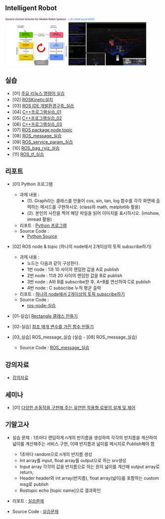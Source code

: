 ## Intelligent Robot
</img><img src="https://github.com/dmlim-cb/industrial-AI-master/blob/master/projects/%EC%A7%80%EB%8A%A5%EB%A1%9C%EB%B4%87-%EC%8B%A4%EC%A0%9C/Generic-RobotSystem.JPG" width="40%"></img>    <img src="https://github.com/dmlim-cb/industrial-AI-master/blob/master/projects/%EC%A7%80%EB%8A%A5%EB%A1%9C%EB%B4%87-%EC%8B%A4%EC%A0%9C/3d-lidar-modt-t.JPG" width="50%">

## 실습
- [01] [주요 리눅스 명령어 실습](https://github.com/dmlim-cb/industrial-AI-master/blob/master/projects/%EC%A7%80%EB%8A%A5%EB%A1%9C%EB%B4%87-%EC%8B%A4%EC%A0%9C/%EC%8B%A4%EC%8A%B5/(%EC%9E%84%EB%8F%99%EB%AF%BC)%20%EC%A3%BC%EC%9A%94%EB%A6%AC%EB%88%85%EC%8A%A4%EB%AA%85%EB%A0%B9%EC%96%B4%EC%8B%A4%EC%8A%B5.hwp)
- [02] [ROSKinetic설치](https://github.com/dmlim-cb/industrial-AI-master/blob/master/projects/%EC%A7%80%EB%8A%A5%EB%A1%9C%EB%B4%87-%EC%8B%A4%EC%A0%9C/%EC%8B%A4%EC%8A%B5/(%EC%9E%84%EB%8F%99%EB%AF%BC)%20ROSKinetic%EC%84%A4%EC%B9%98.hwp)
- [03] [ROS IDE 개발환경구축_실습](https://github.com/dmlim-cb/industrial-AI-master/blob/master/projects/%EC%A7%80%EB%8A%A5%EB%A1%9C%EB%B4%87-%EC%8B%A4%EC%A0%9C/%EC%8B%A4%EC%8A%B5/(%EC%9E%84%EB%8F%99%EB%AF%BC)%20ROS%20IDE%20%EA%B0%9C%EB%B0%9C%ED%99%98%EA%B2%BD%EA%B5%AC%EC%B6%95_%EC%8B%A4%EC%8A%B5.hwp)
- [04] [C++프로그램실습_01](https://github.com/dmlim-cb/industrial-AI-master/blob/master/projects/%EC%A7%80%EB%8A%A5%EB%A1%9C%EB%B4%87-%EC%8B%A4%EC%A0%9C/%EC%8B%A4%EC%8A%B5/(%EC%9E%84%EB%8F%99%EB%AF%BC)%20C%2B%2B%ED%94%84%EB%A1%9C%EA%B7%B8%EB%9E%A8%EC%8B%A4%EC%8A%B5_01.hwp)
- [05] [C++프로그램실습_02](https://github.com/dmlim-cb/industrial-AI-master/blob/master/projects/%EC%A7%80%EB%8A%A5%EB%A1%9C%EB%B4%87-%EC%8B%A4%EC%A0%9C/%EC%8B%A4%EC%8A%B5/(%EC%9E%84%EB%8F%99%EB%AF%BC)%20C%2B%2B%ED%94%84%EB%A1%9C%EA%B7%B8%EB%9E%A8%EC%8B%A4%EC%8A%B5_1103.hwp)
- [06] [C++프로그램실습_03](https://github.com/dmlim-cb/industrial-AI-master/blob/master/projects/%EC%A7%80%EB%8A%A5%EB%A1%9C%EB%B4%87-%EC%8B%A4%EC%A0%9C/%EC%8B%A4%EC%8A%B5/(%EC%9E%84%EB%8F%99%EB%AF%BC)%20C%2B%2B%ED%94%84%EB%A1%9C%EA%B7%B8%EB%9E%A8%EC%8B%A4%EC%8A%B5_1109.hwp)
- [07] [ROS package,node,topic](https://github.com/dmlim-cb/industrial-AI-master/blob/master/projects/%EC%A7%80%EB%8A%A5%EB%A1%9C%EB%B4%87-%EC%8B%A4%EC%A0%9C/%EC%8B%A4%EC%8A%B5/(%EC%9E%84%EB%8F%99%EB%AF%BC)ROS%20package%2Cnode%2Ctopic_1118.hwp)
- [08] [ROS_message_실습](https://github.com/dmlim-cb/industrial-AI-master/blob/master/projects/%EC%A7%80%EB%8A%A5%EB%A1%9C%EB%B4%87-%EC%8B%A4%EC%A0%9C/%EC%8B%A4%EC%8A%B5/(%EC%9E%84%EB%8F%99%EB%AF%BC)ROS_message_%EC%8B%A4%EC%8A%B5_20201124.hwp)
- [09] [ROS_service_param_실습](https://github.com/dmlim-cb/industrial-AI-master/blob/master/projects/%EC%A7%80%EB%8A%A5%EB%A1%9C%EB%B4%87-%EC%8B%A4%EC%A0%9C/%EC%8B%A4%EC%8A%B5/(%EC%9E%84%EB%8F%99%EB%AF%BC)ROS_service_param_%EC%8B%A4%EC%8A%B5_20201202.hwp)
- [10] [ROS_bag_rviz_실습](https://github.com/dmlim-cb/industrial-AI-master/blob/master/projects/%EC%A7%80%EB%8A%A5%EB%A1%9C%EB%B4%87-%EC%8B%A4%EC%A0%9C/%EC%8B%A4%EC%8A%B5/(%EC%9E%84%EB%8F%99%EB%AF%BC)ROS_bag_rviz_%EC%8B%A4%EC%8A%B5_20201209.hwp)
- [11] [ROS_tf_실습](https://github.com/dmlim-cb/industrial-AI-master/blob/master/projects/%EC%A7%80%EB%8A%A5%EB%A1%9C%EB%B4%87-%EC%8B%A4%EC%A0%9C/%EC%8B%A4%EC%8A%B5/(%EC%9E%84%EB%8F%99%EB%AF%BC)ROS_tf_%EC%8B%A4%EC%8A%B5_20201216.hwp)

## 리포트
- [01] Python 프로그램
  - 과제 내용 : 
    - (1). Graph라는 클래스를 만들어 cos, sin, tan, log 함수를 각각 화면에 출력하는 메서드를 구현하시오. 
         (class와 math, matplotlib 활용)
    - (2). 본인의 사진을 찍어 해당 파일을 읽어 이미지를 표시하시오. (imshow, imread 활용)
  - 리포트 : [Python 프로그램](https://github.com/dmlim-cb/industrial-AI-master/tree/master/projects/%EC%A7%80%EB%8A%A5%EB%A1%9C%EB%B4%87-%EC%8B%A4%EC%A0%9C/%EB%A6%AC%ED%8F%AC%ED%8A%B8/Python%20Program)
  - Source Code : 
    - [Python Source](https://github.com/dmlim-cb/industrial-AI-master/blob/master/programming/Python/pycode.py)     
- [02] ROS node & topic (하나의 node에서 2개이상의 토픽 subscribe하기)
  - 과제 내용 : 
    - 노드는 다음과 같이 구성한다.
    - 1번 node : 1과 10 사이의 랜덤한 값을 A로 publish
    - 2번 node : 11과 20 사이의 랜덤한 값을 B로 publish
    - 3번 node : A와 B를 subscribe한 후, A+B를 연산하여 C로 publish
    - 4번 node : C subscribe 누적 평균 출력
  - 리포트 : [하나의 node에서 2개이상의 토픽 subscribe하기](https://github.com/dmlim-cb/industrial-AI-master/blob/master/projects/%EC%A7%80%EB%8A%A5%EB%A1%9C%EB%B4%87-%EC%8B%A4%EC%A0%9C/%EB%A6%AC%ED%8F%AC%ED%8A%B8/(%EC%9E%84%EB%8F%99%EB%AF%BC)%ED%95%98%EB%82%98%EC%9D%98%20node%EC%97%90%EC%84%9C%202%EA%B0%9C%EC%9D%B4%EC%83%81%EC%9D%98%20%ED%86%A0%ED%94%BD%20subscribe%ED%95%98%EA%B8%B0%20REPORT_20201118.hwp)
  - Source Code :
    - [ros-node-실습](https://github.com/dmlim-cb/industrial-AI-master/tree/master/programming/CPP/ros-node-%EC%8B%A4%EC%8A%B5)
  
- [01-실습] [Rectangle 클래스 만들기](https://github.com/dmlim-cb/industrial-AI-master/blob/master/projects/%EC%A7%80%EB%8A%A5%EB%A1%9C%EB%B4%87-%EC%8B%A4%EC%A0%9C/%EB%A6%AC%ED%8F%AC%ED%8A%B8/(%EC%9E%84%EB%8F%99%EB%AF%BC)Rectangle%20%ED%81%B4%EB%9E%98%EC%8A%A4%20%EB%A7%8C%EB%93%A4%EA%B8%B0%20REPORT_20201103.hwp)
- [02-실습] [참조 매개 변수를 가진 함수 만들기](https://github.com/dmlim-cb/industrial-AI-master/blob/master/projects/%EC%A7%80%EB%8A%A5%EB%A1%9C%EB%B4%87-%EC%8B%A4%EC%A0%9C/%EB%A6%AC%ED%8F%AC%ED%8A%B8/(%EC%9E%84%EB%8F%99%EB%AF%BC)%EC%B0%B8%EC%A1%B0%20%EB%A7%A4%EA%B0%9C%20%EB%B3%80%EC%88%98%EB%A5%BC%20%EA%B0%80%EC%A7%84%20%ED%95%A8%EC%88%98%20%EB%A7%8C%EB%93%A4%EA%B8%B0%20REPORT_20201109.hwp)
- [03_실습] ROS_message_실습 (실습 - [08] ROS_message_실습)
  - Source Code : [ROS_message_실습](https://github.com/dmlim-cb/industrial-AI-master/tree/master/programming/CPP/ros_msg)
  
## 강의자료
- [강의자료](https://github.com/dmlim-cb/industrial-AI-master/tree/master/projects/%EC%A7%80%EB%8A%A5%EB%A1%9C%EB%B4%87-%EC%8B%A4%EC%A0%9C/%EA%B0%95%EC%9D%98%EC%9E%90%EB%A3%8C)

## 세미나
- [01] [다양한 손동작을 구현해 주는 유연한 착용형 로봇의 설계 및 제어](https://github.com/dmlim-cb/industrial-AI-master/blob/master/projects/%EC%A7%80%EB%8A%A5%EB%A1%9C%EB%B4%87-%EC%8B%A4%EC%A0%9C/%EC%84%B8%EB%AF%B8%EB%82%98/%EB%8B%A4%EC%96%91%ED%95%9C%20%EC%86%90%EB%8F%99%EC%9E%91%EC%9D%84%20%EA%B5%AC%ED%98%84%ED%95%B4%20%EC%A3%BC%EB%8A%94%20%EC%9C%A0%EC%97%B0%ED%95%9C%20%EC%B0%A9%EC%9A%A9%ED%98%95%20%EB%A1%9C%EB%B4%87%EC%9D%98%20%EC%84%A4%EA%B3%84%20%EB%B0%8F%20%EC%A0%9C%EC%96%B4.pdf)

## 기말고사 
- 실습 문제 : 
  1초마다 랜덤하게 n개의 반지름을 생성하여 각각의 반지름을 계산하여 넓이를 계산해주는 서비스 구현, 이때 반지름과 넓이를 메시지로 Publish해야 함 
  - 1초마다 random으로 n개의 반지름 생성 
  - Int array를 input, float array를 output으로 하는 srv생성 
  - Input array 각각의 값을 반지름으로 하는 원의 넓이를 계산해 output array로 return, 
  - Header header와 int array(반지름), float array(넓이)를 포함하는 custom msg로 publish 
  - Rostopic echo [topic name]으로 결과확인

- 리포트 : [실습문제](https://github.com/dmlim-cb/industrial-AI-master/blob/master/projects/%EC%A7%80%EB%8A%A5%EB%A1%9C%EB%B4%87-%EC%8B%A4%EC%A0%9C/%EB%A6%AC%ED%8F%AC%ED%8A%B8/(%EC%9E%84%EB%8F%99%EB%AF%BC)take-home-exam_%EC%8B%A4%EC%8A%B5%EB%AC%B8%EC%A0%9C_20201217.hwp)
- Source Code : [실습문제](https://github.com/dmlim-cb/industrial-AI-master/tree/master/programming/CPP/exam_code/exam_code)


